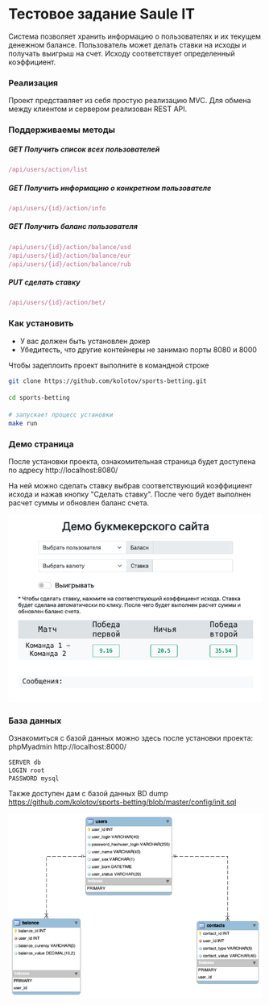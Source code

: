 # Тестовое задание Saule IT
Система позволяет хранить информацию о пользователях и их текущем денежном балансе. 
Пользователь может делать ставки на исходы и получать выигрыш на счет. Исходу соответствует
определенный коэффициент.

### Реализация
Проект представляет из себя простую реализацию MVC. Для обмена между клиентом и сервером реализован REST API.

### Поддерживаемы методы
##### GET Получить список всех пользователей
```js
/api/users/action/list
```

##### GET Получить информацию о конкретном пользователе
```js
/api/users/{id}/action/info
```

##### GET Получить баланс пользователя
```js
/api/users/{id}/action/balance/usd
/api/users/{id}/action/balance/eur
/api/users/{id}/action/balance/rub
```

##### PUT сделать ставку
```js
/api/users/{id}/action/bet/
```



### Как установить
* У вас должен быть установлен докер
* Убедитесть, что другие контейнеры не занимаю порты 8080 и 8000

Чтобы задеплоить проект выполните в командной строке
```bash
git clone https://github.com/kolotov/sports-betting.git

cd sports-betting

# запускает процесс установки
make run
```

### Демо страница

После установки проекта, ознакомительная страница будет доступена по адресу http://localhost:8080/

На ней можно сделать ставку выбрав соответствующий коэффициент исхода и нажав кнопку "Сделать ставку". После чего будет выполнен расчет суммы и обновлен баланс счета. 

![alt text](doc/demo_screen.png)


### База данных
Ознакомиться с базой данных можно здесь после установки проекта: phpMyadmin http://localhost:8000/

```
SERVER db
LOGIN root
PASSWORD mysql
```

Также доступен дам с базой данных
BD dump https://github.com/kolotov/sports-betting/blob/master/config/init.sql


![alt text](doc/dbdiagram.png)


